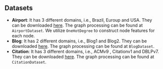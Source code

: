 ## Datasets

* **Airport**: It has 3 different domains, i.e., Brazil, Euroup and USA. They can be
  downloaded [here](https://drive.google.com/drive/folders/1zlluWoeukD33ZxwaTRQi3jCdD0qC-I2j?usp=share_link). The graph
  processing can be found at ``AirportDataset``. We utilize ``OneHotDegree`` to construct node features for each node.
* **Blog**: It has 2 different domains, i.e., Blog1 and Blog2. They can be
  downloaded [here](https://drive.google.com/drive/folders/1jKKG0o7rEY-BaVEjBhuGijzwwhU0M-pQ?usp=share_link). The graph
  processing can be found at ``BlogDataset``.
* **Citation**: It has 3 different domains, i.e., ACMv9 , Citationv1 and DBLPv7. They can be
  downloaded [here](https://drive.google.com/drive/folders/1ntNt3qHE4p9Us8Re9tZDaB-tdtqwV8AX?usp=share_link). The graph
  processing can be found at ``CitationDataset``.
